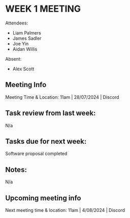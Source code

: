 # WEEK 1 MEETING

Attendees:

-   Liam Palmers
-   James Sadler
-   Joe Yin
-   Aidan Willis

Absent:

-   Alex Scott

## Meeting Info

Meeting Time & Location: 11am | 28/07/2024 | Discord

## Task review from last week:

N/a

## Tasks due for next week:

Software proposal completed

## Notes:

N/a

## Upcoming meeting info

Next meeting time & location: 11am | 4/08/2024 | Discord
